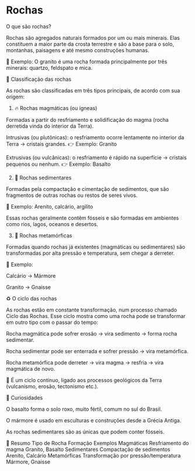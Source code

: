 # Rochas
O que são rochas?

Rochas são agregados naturais formados por um ou mais minerais. Elas constituem a maior parte da crosta terrestre e são a base para o solo, montanhas, paisagens e até mesmo construções humanas.

🔹 Exemplo: O granito é uma rocha formada principalmente por três minerais: quartzo, feldspato e mica.

🧱 Classificação das rochas

As rochas são classificadas em três tipos principais, de acordo com sua origem:

1. 🔥 Rochas magmáticas (ou ígneas)

Formadas a partir do resfriamento e solidificação do magma (rocha derretida vinda do interior da Terra).

Intrusivas (ou plutônicas): o resfriamento ocorre lentamente no interior da Terra → cristais grandes.
👉 Exemplo: Granito

Extrusivas (ou vulcânicas): o resfriamento é rápido na superfície → cristais pequenos ou nenhum.
👉 Exemplo: Basalto

2. 🌊 Rochas sedimentares

Formadas pela compactação e cimentação de sedimentos, que são fragmentos de outras rochas ou restos de seres vivos.

🔹 Exemplo: Arenito, calcário, argilito

Essas rochas geralmente contêm fósseis e são formadas em ambientes como rios, lagos, oceanos e desertos.

3. 🔄 Rochas metamórficas

Formadas quando rochas já existentes (magmáticas ou sedimentares) são transformadas por alta pressão e temperatura, sem chegar a derreter.

🔹 Exemplo:

Calcário → Mármore

Granito → Gnaisse

♻️ O ciclo das rochas

As rochas estão em constante transformação, num processo chamado Ciclo das Rochas. Esse ciclo mostra como uma rocha pode se transformar em outro tipo com o passar do tempo:

Rocha magmática pode sofrer erosão → vira sedimento → forma rocha sedimentar.

Rocha sedimentar pode ser enterrada e sofrer pressão → vira metamórfica.

Rocha metamórfica pode derreter → vira magma → resfria → vira magmática de novo.

🔄 É um ciclo contínuo, ligado aos processos geológicos da Terra (vulcanismo, erosão, tectonismo etc.).

📌 Curiosidades

O basalto forma o solo roxo, muito fértil, comum no sul do Brasil.

O mármore é usado em esculturas e construções desde a Grécia Antiga.

As rochas sedimentares são as únicas que podem conter fósseis.

🧠 Resumo
Tipo de Rocha	Formação	Exemplos
Magmáticas	Resfriamento do magma	Granito, Basalto
Sedimentares	Compactação de sedimentos	Arenito, Calcário
Metamórficas	Transformação por pressão/temperatura	Mármore, Gnaisse
